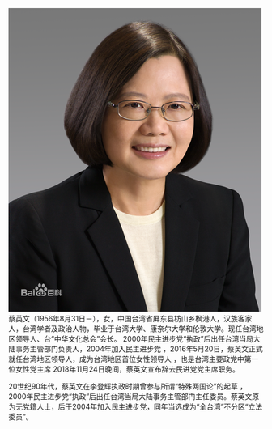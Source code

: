 ![caiyingwen](cai.png)
蔡英文（1956年8月31日－），女，中国台湾省屏东县枋山乡枫港人，汉族客家人，台湾学者及政治人物，毕业于台湾大学、康奈尔大学和伦敦大学。现任台湾地区领导人、台“中华文化总会”会长。
2000年民主进步党“执政”后出任台湾当局大陆事务主管部门负责人，2004年加入民主进步党 ，2016年5月20日，蔡英文正式就任台湾地区领导人，成为台湾地区首位女性领导人 ，也是台湾主要政党中第一位女性党主席
2018年11月24日晚间，蔡英文宣布辞去民进党党主席职务。

20世纪90年代，蔡英文在李登辉执政时期曾参与所谓“特殊两国论”的起草 ，2000年民主进步党“执政”后出任台湾当局大陆事务主管部门主任委员。蔡英文原为无党籍人士，后于2004年加入民主进步党，同年当选成为“全台湾”不分区“立法委员”。
